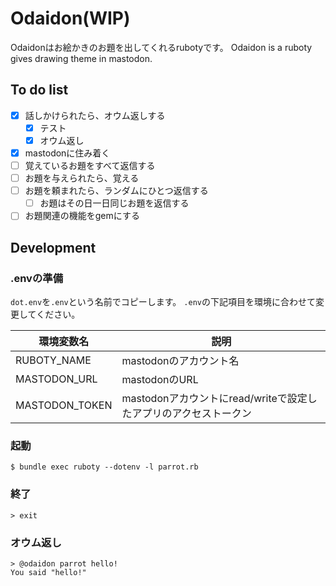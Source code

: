 # Odaidon(WIP)
Odaidonはお絵かきのお題を出してくれるrubotyです。
Odaidon is a ruboty gives drawing theme in mastodon.

## To do list
- [x] 話しかけられたら、オウム返しする
  - [x] テスト
  - [x] オウム返し
- [x] mastodonに住み着く
- [ ] 覚えているお題をすべて返信する
- [ ] お題を与えられたら、覚える
- [ ] お題を頼まれたら、ランダムにひとつ返信する
  - [ ] お題はその日一日同じお題を返信する
- [ ] お題関連の機能をgemにする

## Development
### .envの準備
`dot.env`を`.env`という名前でコピーします。
`.env`の下記項目を環境に合わせて変更してください。

| 環境変数名 | 説明 |
| --- | --- |
| RUBOTY_NAME | mastodonのアカウント名 |
| MASTODON_URL | mastodonのURL |
| MASTODON_TOKEN | mastodonアカウントにread/writeで設定したアプリのアクセストークン |

### 起動
```
$ bundle exec ruboty --dotenv -l parrot.rb
```

### 終了
```
> exit
```

### オウム返し
```
> @odaidon parrot hello!
You said "hello!"
```